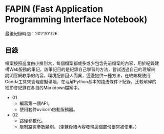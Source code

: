 
# FAPIN (Fast Application Programming Interface Notebook)

最後紀錄時間：2021/01/26

## 目錄

檔案按照進度由小排到大，每個檔案都或多或少包含先前檔案的內容，用於紀錄建構Web服務的筆記。該筆記目的是紀錄自己學習的方法，嘗試透過自己的理解來說明官網教學的內容。環境配置因人而異，這邊提供一種方法，在終端機使用Conda工具來管理虛擬環境，在理解Python基本的語法條件下紀錄，比較瑣碎的細節會紀錄在各自的Markdown檔案中。

- 01
  - 編寫第一個API。
  - 使用套件uvicorn啟動服務器。
- 02
  - 路徑參數化。
  - 限制路徑參數類別。（瀏覽後續內容發現這個部份很常被使用。）
